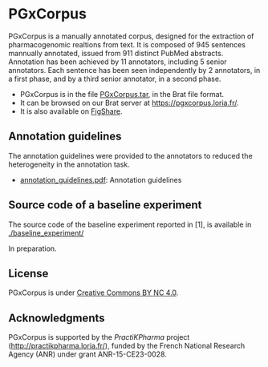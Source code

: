 # PGxCorpus

PGxCorpus is a manually annotated corpus, designed for the extraction of pharmacogenomic realtions from text. 
It is composed of 945 sentences mannually annotated, issued from 911 distinct PubMed abstracts. 
Annotation has been achieved by 11 annotators, including 5 senior annotators. 
Each sentence has been seen independently by 2 annotators, in a first phase, and by a third senior annotator, in a second phase.  

* PGxCorpus is in the file [PGxCorpus.tar](PGxCorpus.tar), in the Brat file format. 
* It can be browsed on our Brat server at https://pgxcorpus.loria.fr/.
* It is also available on [FigShare](https://figshare.com/s/9d315cec6bb629d04210).

## Annotation guidelines

The annotation guidelines were provided to the annotators to reduced the heterogeneity in the annotation task.

* [annotation_guidelines.pdf](annotation_guidelines.pdf): Annotation guidelines

## Source code of a baseline experiment

The source code of the baseline experiment reported in [1], is available in [./baseline_experiment/](./baseline_experiment/) 

In preparation.

## License

PGxCorpus is under [Creative Commons BY NC 4.0](https://creativecommons.org/licenses/by-nc/4.0/).


## Acknowledgments

PGxCorpus is supported by the *PractiKPharma* project (http://practikpharma.loria.fr/),
funded by the French National Research Agency (ANR) under grant ANR-15-CE23-0028.
